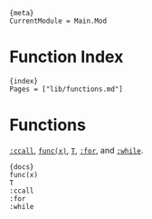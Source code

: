 
    {meta}
    CurrentModule = Main.Mod

# Function Index

    {index}
    Pages = ["lib/functions.md"]

# Functions

[`:ccall`]({ref}), [`func(x)`]({ref}), [`T`]({ref}), [`:for`]({ref}), and [`:while`]({ref}).

    {docs}
    func(x)
    T
    :ccall
    :for
    :while
